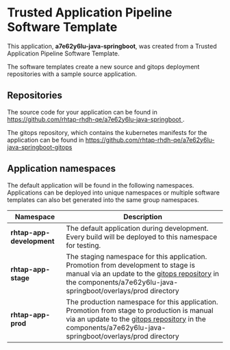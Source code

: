 # Trusted Application Pipeline Software Template

This application, **a7e62y6lu-java-springboot**, was created from a Trusted Application Pipeline Software Template.

The software templates create a new source and gitops deployment repositories with a sample source application. 

## Repositories

The source code for your application can be found in [https://github.com/rhtap-rhdh-qe/a7e62y6lu-java-springboot ](https://github.com/rhtap-rhdh-qe/a7e62y6lu-java-springboot ).
 
The gitops repository, which contains the kubernetes manifests for the application can be found in 
[https://github.com/rhtap-rhdh-qe/a7e62y6lu-java-springboot-gitops ](https://github.com/rhtap-rhdh-qe/a7e62y6lu-java-springboot-gitops ) 

## Application namespaces 

The default application will be found in the following namespaces. Applications can be deployed into unique namespaces or multiple software templates can also bet generated into the same group namespaces.  

|  Namespace   |  Description   |  
| -------- | -------- |   
| **rhtap-app-development** | The default application during development. Every build will be deployed to this namespace for testing. | 
| **rhtap-app-stage** | The staging namespace for this application. Promotion from development to stage is manual via an update to the [gitops repository](https://github.com/rhtap-rhdh-qe/a7e62y6lu-java-springboot-gitops ) in the components/a7e62y6lu-java-springboot/overlays/prod directory |  
| **rhtap-app-prod** | The production namespace for this application. Promotion from stage to production is manual via an update to the [gitops repository](https://github.com/rhtap-rhdh-qe/a7e62y6lu-java-springboot-gitops ) in the components/a7e62y6lu-java-springboot/overlays/prod directory | 